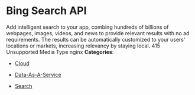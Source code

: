 # Bing Search API


Add intelligent search to your app, combing hundreds of billions of webpages, images, videos, and news to provide relevant results with no ad requirements. The results can be automatically customized to your users' locations or markets, increasing relevancy by staying local. 415 Unsupported Media Type nginx
**Categories**:

- [Cloud](https://github/awesome-apis/awesome-apis#cloud)

- [Data-As-A-Service](https://github/awesome-apis/awesome-apis#data-as-a-service)

- [Search](https://github/awesome-apis/awesome-apis#search)



